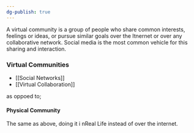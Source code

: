 ```yaml
---
dg-publish: true
---
```


A virtual community is a group of people who share common interests, feelings or ideas, or pursue similar goals over the Itnernet or over any collaborative network. Social media is the most common vehicle for this sharing and interaction.

### Virtual Communities
- [[Social Networks]]
- [[Virtual Collaboration]]

as oppoed to;
#### Physical Community
The same as above, doing it i nReal Life instead of over the internet.
